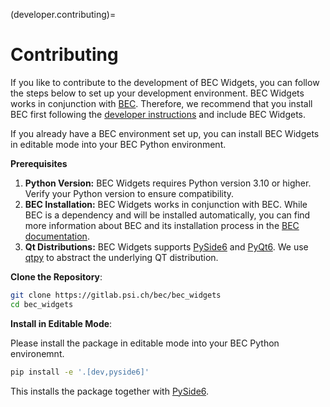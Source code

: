 (developer.contributing)=
# Contributing

If you like to contribute to the development of BEC Widgets, you can follow the steps below to set up your development environment.
BEC Widgets works in conjunction with [BEC](https://bec.readthedocs.io/en/latest/). 
Therefore, we recommend that you install BEC first following the [developer instructions](https://bec.readthedocs.io/en/latest/developer/getting_started/install_developer_env.html) and include BEC Widgets. 

If you already have a BEC environment set up, you can install BEC Widgets in editable mode into your BEC Python environment.

**Prerequisites**
1. **Python Version:** BEC Widgets requires Python version 3.10 or higher. Verify your Python version to ensure compatibility.
2. **BEC Installation:** BEC Widgets works in conjunction with BEC. While BEC is a dependency and will be installed automatically, you can find more information about BEC and its installation process in the [BEC documentation](https://beamline-experiment-control.readthedocs.io/en/latest/).
3. **Qt Distributions:** BEC Widgets supports [PySide6](https://doc.qt.io/qtforpython-6/quickstart.html) and [PyQt6](https://www.riverbankcomputing.com/static/Docs/PyQt6/introduction.html). We use [qtpy](https://pypi.org/project/QtPy/) to abstract the underlying QT distribution.

**Clone the Repository**: 
```bash
git clone https://gitlab.psi.ch/bec/bec_widgets
cd bec_widgets
```
**Install in Editable Mode**:

Please install the package in editable mode into your BEC Python environemnt. 
```bash
pip install -e '.[dev,pyside6]'
```
This installs the package together with [PySide6](https://doc.qt.io/qtforpython-6/quickstart.html).


